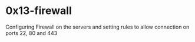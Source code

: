 # 0x13-firewall

Configuring Firewall on the servers and setting rules to allow connection on ports 22, 80 and 443

